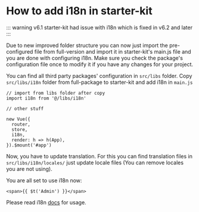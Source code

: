 # How to add i18n in starter-kit

::: warning
v6.1 starter-kit had issue with i18n which is fixed in v6.2 and later
:::

Due to new improved folder structure you can now just import the pre-configured file from full-version and import it in starter-kit's main.js file and you are done with configuring i18n. Make sure you check the package's configuration file once to modify it if you have any changes for your project.

You can find all third party packages' configuration in `src/libs` folder. Copy `src/libs/i18n` folder from full-package to starter-kit and add i18n in `main.js`

```js{2,9}
// import from libs folder after copy
import i18n from '@/libs/i18n'

// other stuff

new Vue({
  router,
  store,
  i18n,
  render: h => h(App),
}).$mount('#app')
```

Now, you have to update translation. For this you can find translation files in `src/libs/i18n/locales/` just update locale files (You can remove locales you are not using).

You are all set to use i18n now:

```vue
<span>{{ $t('Admin') }}</span>
```

Please read i18n [docs](https://kazupon.github.io/vue-i18n/) for usage.
